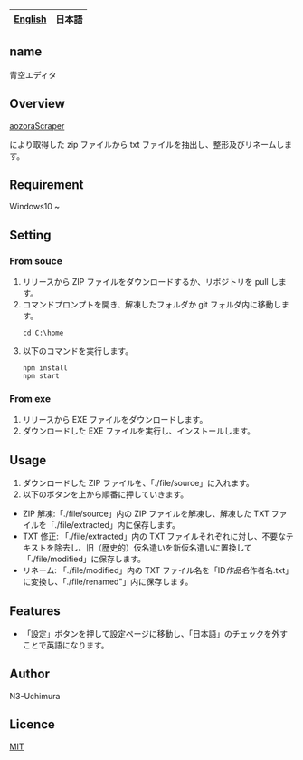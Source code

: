 <table>
	<thead>
    	<tr>
      		<th style="text-align:center"><a href="README.md">English</a></th>
      		<th style="text-align:center">日本語</th>
    	</tr>
  	</thead>
</table>

## name

青空エディタ

## Overview

[aozoraScraper](https://github.com/N3-uchimura/02_aozoraScraper "青空スクレイパー")

により取得した zip ファイルから txt ファイルを抽出し、整形及びリネームします。

## Requirement

Windows10 ~

## Setting

### From souce

1. リリースから ZIP ファイルをダウンロードするか、リポジトリを pull します。
2. コマンドプロンプトを開き、解凍したフォルダか git フォルダ内に移動します。
   ```
   cd C:\home
   ```
3. 以下のコマンドを実行します。
   ```
   npm install
   npm start
   ```

### From exe

1. リリースから EXE ファイルをダウンロードします。
2. ダウンロードした EXE ファイルを実行し、インストールします。

## Usage

1. ダウンロードした ZIP ファイルを、「./file/source」に入れます。
2. 以下のボタンを上から順番に押していきます。

- ZIP 解凍:「./file/source」内の ZIP ファイルを解凍し、解凍した TXT ファイルを「./file/extracted」内に保存します。
- TXT 修正: 「./file/extracted」内の TXT ファイルそれぞれに対し、不要なテキストを除去し、旧（歴史的）仮名遣いを新仮名遣いに置換して「./file/modified」に保存します。
- リネーム: 「./file/modified」内の TXT ファイル名を「ID*作品名*作者名.txt」に変換し、「./file/renamed"」内に保存します。

## Features

- 「設定」ボタンを押して設定ページに移動し、「日本語」のチェックを外すことで英語になります。

## Author

N3-Uchimura

## Licence

[MIT](https://mit-license.org/)
